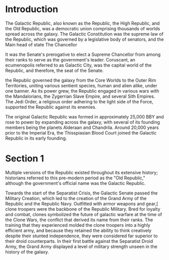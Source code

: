 # Introduction

The Galactic Republic, also known as the Republic, the High Republic, and the Old Republic, was a democratic union comprising thousands of worlds spread across the galaxy.
The Galactic Constitution was the supreme law of the Republic, which was governed by a legislative body of senators, and the Main head of state The Chancellor

It was the Senate's prerogative to elect a Supreme Chancellor from among their ranks to serve as the government's leader.
Coruscant, an ecumenopolis referred to as Galactic City, was the capital world of the Republic, and therefore, the seat of the Senate.

the Republic governed the galaxy from the Core Worlds to the Outer Rim Territories, uniting various sentient species, human and alien alike, under one banner.
As its power grew, the Republic engaged in various wars with the Mandalorians, the Zygerrian Slave Empire, and several Sith Empires.
The Jedi Order, a religious order adhering to the light side of the Force, supported the Republic against its enemies.

The original Galactic Republic was formed in approximately 25,000 BBY and rose to power by expanding across the galaxy, with several of its founding members being the planets Alderaan and Chandrila.
Around 20,000 years prior to the Imperial Era, the Thisspiasian Blood Court joined the Galactic Republic in its early founding.

# Section 1

Multiple versions of the Republic existed throughout its extensive history; historians referred to this pre-modern period as the "Old Republic," although the government's official name was the Galactic Republic.

Towards the start of the Separatist Crisis, the Galactic Senate passed the Military Creation, which led to the creation of the Grand Army of the Republic and the Republic Navy.
Outfitted with armor weapons and gear,\[ clone troopers were the backbone of the Republic Military.
Bred for loyalty and combat, clones symbolized the future of galactic warfare at the time of the Clone Wars, the conflict that derived its name from their ranks.
The training that they experienced molded the clone troopers into a highly efficient army, and because they retained the ability to think creatively despite their stunted independence, they were considered far superior to their droid counterparts.
In their first battle against the Separatist Droid Army, the Grand Army displayed a level of military strength unseen in the history of the galaxy.
